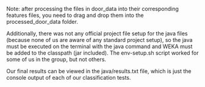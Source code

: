 Note: after processing the files in door_data into their corresponding features files, you need to drag and drop them into the processed_door_data folder.

Additionally, there was not any official project file setup for the java files (because none of us are aware of any standard project setup), so the java must be executed on the terminal with the java command and WEKA must be added to the classpath (jar included). The env-setup.sh script worked for some of us in the group, but not others.

Our final results can be viewed in the java/results.txt file, which is just the console output of each of our classification tests.